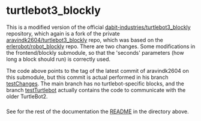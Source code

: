 # turtlebot3_blockly
This is a modified version of the official [dabit-industries/turtlebot3_blockly](https://github.com/dabit-industries/turtlebot3_blockly) repository, which again is a fork of the private [aravindk2604/turtlebot3_blockly](https://github.com/aravindk2604/turtlebot3_blockly) repo, which was based on the 
[erlerobot/robot_blockly](https://github.com/erlerobot/robot_blockly.git) repo. 
There are two changes. Some modifications in the frontend/blockly submodule, so that the 'seconds' parameters (how long a block should run) is correctly used.

The code above points to the tag of the latest commit of aravindk2604 on this submodule, but this commit is actual performed in his branch [testChanges](https://github.com/aravindk2604/blockly/tree/testChanges/generators/python). The main branch has no turtlebot-specific blocks, and the branch [testTurtlebot](https://github.com/aravindk2604/blockly/tree/testTurtlebot/generators/python) actually contains the code to communicate with the older TurtleBot2.

###

See for the rest of the documentation the [README](../README.md) in the directory above.
